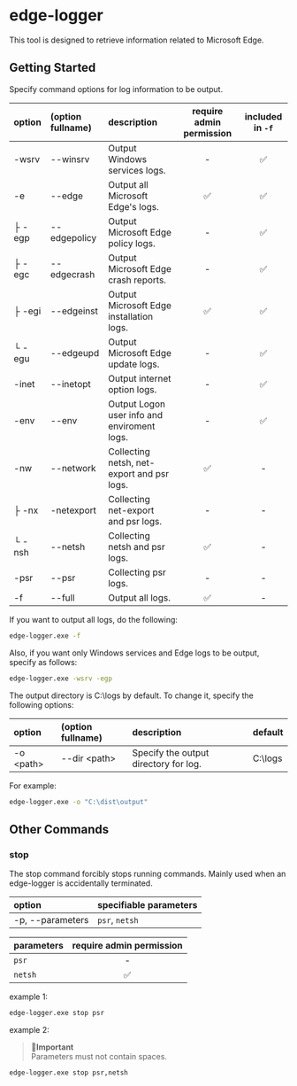 # edge-logger

This tool is designed to retrieve information related to Microsoft Edge.

## Getting Started

Specify command options for log information to be output.

| option | (option fullname) | description | require admin permission | included in `-f` |
| :-- | :-- | :-- | :--: | :--: |
| -wsrv | --winsrv | Output Windows services logs. | - | ✅ |
| -e | --edge | Output all Microsoft Edge's logs. | ✅ | ✅ |
| ├ -egp | --edgepolicy | Output Microsoft Edge policy logs. | - | ✅ |
| ├ -egc | --edgecrash | Output Microsoft Edge crash reports. | - | ✅ |
| ├ -egi | --edgeinst | Output Microsoft Edge installation logs. | ✅ | ✅ |
| └ -egu | --edgeupd | Output Microsoft Edge update logs. | - | ✅ |
| -inet | --inetopt | Output internet option logs. | - | ✅ |
| -env | --env | Output Logon user info and enviroment logs. | - | ✅ |
| -nw | --network | Collecting netsh, net-export and psr logs. | ✅ | - |
| ├ -nx | -netexport | Collecting net-export and psr logs. | - | - |
| └ -nsh | --netsh | Collecting netsh and psr logs. | ✅ | - |
| -psr | --psr | Collecting psr logs. | - | - |
| -f | --full | Output all logs. | ✅ | - |

If you want to output all logs, do the following:

```cmd
edge-logger.exe -f
```

Also, if you want only Windows services and Edge logs to be output, specify as follows:
```cmd
edge-logger.exe -wsrv -egp
```

The output directory is C:\logs by default.
To change it, specify the following options:

| option | (option fullname) | description | default |
| :-- | :-- | :-- | :-- |
| -o &lt;path&gt; | --dir &lt;path&gt; | Specify the output directory for log. | C:\logs |

For example:

```cmd
edge-logger.exe -o "C:\dist\output"
```

## Other Commands

### stop
The stop command forcibly stops running commands.
Mainly used when an edge-logger is accidentally terminated.

| option | specifiable parameters |
| :-- | :-- |
| -p, --parameters | `psr`, `netsh` |

| parameters | require admin permission |
| :-- | :--: |
| `psr` | - |
| `netsh` | ✅ |

example 1:
```cmd
edge-logger.exe stop psr
```

example 2:
> **🚩Important**<br>
> Parameters must not contain spaces.
```cmd
edge-logger.exe stop psr,netsh
```